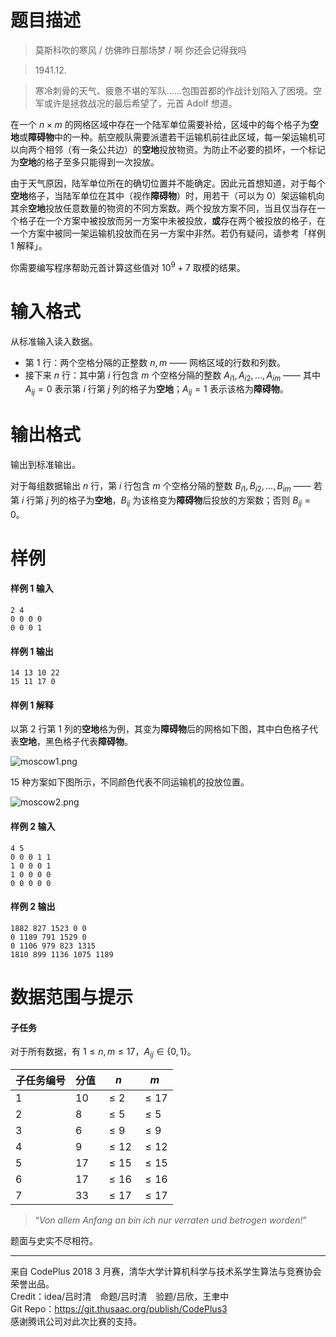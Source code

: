 
# 题目描述

> 莫斯科吹的寒风 / 仿佛昨日那场梦 / 啊 你还会记得我吗 

> 1941.12.

> 寒冷刺骨的天气、疲惫不堪的军队……包围首都的作战计划陷入了困境。空军或许是拯救战况的最后希望了，元首 Adolf 想道。

在一个 $n \times m$ 的网格区域中存在一个陆军单位需要补给，区域中的每个格子为**空地**或**障碍物**中的一种。航空舰队需要派遣若干运输机前往此区域，每一架运输机可以向两个相邻（有一条公共边）的**空地**投放物资。为防止不必要的损坏，一个标记为**空地**的格子至多只能得到一次投放。

由于天气原因，陆军单位所在的确切位置并不能确定。因此元首想知道，对于每个**空地**格子，当陆军单位在其中（视作**障碍物**）时，用若干（可以为 $0$）架运输机向其余**空地**投放任意数量的物资的不同方案数。两个投放方案不同，当且仅当存在一个格子在一个方案中被投放而另一方案中未被投放，**或**存在两个被投放的格子，在一个方案中被同一架运输机投放而在另一方案中非然。若仍有疑问，请参考「样例 1 解释」。

你需要编写程序帮助元首计算这些值对 $10^9+7$ 取模的结果。

# 输入格式

从标准输入读入数据。

* 第 $1$ 行：两个空格分隔的正整数 $n, m$ —— 网格区域的行数和列数。
* 接下来 $n$ 行：其中第 $i$ 行包含 $m$ 个空格分隔的整数 $A_{i1}, A_{i2}, \ldots, A_{im}$ —— 其中 $A_{ij} = 0$ 表示第 $i$ 行第 $j$ 列的格子为**空地**；$A_{ij} = 1$ 表示该格为**障碍物**。

# 输出格式

输出到标准输出。

对于每组数据输出 $n$ 行，第 $i$ 行包含 $m$ 个空格分隔的整数 $B_{i1}, B_{i2}, \ldots, B_{im}$ —— 若第 $i$ 行第 $j$ 列的格子为**空地**，$B_{ij}$ 为该格变为**障碍物**后投放的方案数；否则 $B_{ij} = 0$。

# 样例

#### 样例 1 输入

```plain
2 4
0 0 0 0
0 0 0 1
```

#### 样例 1 输出

```plain
14 13 10 22
15 11 17 0
```

#### 样例 1 解释

以第 $2$ 行第 $1$ 列的**空地**格为例，其变为**障碍物**后的网格如下图，其中白色格子代表**空地**，黑色格子代表**障碍物**。

![moscow1.png](/source/loj/6301/img/aHR0cHM6Ly9sb2otaW1nLnVweXVuLm1lbmNpLm1lbXNldDAuY24vMjAyMC8wNC8xOS81ZTljMzdmMDlkYTU2LnBuZw==.png)

$15$ 种方案如下图所示，不同颜色代表不同运输机的投放位置。

![moscow2.png](/source/loj/6301/img/aHR0cHM6Ly9sb2otaW1nLnVweXVuLm1lbmNpLm1lbXNldDAuY24vMjAyMC8wNC8xOS81ZTljMzdmMTNhZTNjLnBuZw==.png)

#### 样例 2 输入

```plain
4 5
0 0 0 1 1
1 0 0 0 1
1 0 0 0 0
0 0 0 0 0
```

#### 样例 2 输出

```plain
1882 827 1523 0 0
0 1189 791 1529 0
0 1106 979 823 1315
1810 899 1136 1075 1189
```

# 数据范围与提示

#### 子任务

对于所有数据，有 $1 \leq n, m \leq 17$，$A_{ij} \in \{0, 1\}$。

<!-- BEGIN: Migrated markdown table -->

| 子任务编号 | 分值 | $n$ | $m$ |
|-|-|-|-|
| 1 | 10 | $\leq 2$ | $\leq 17$ |
| 2 | 8 | $\leq 5$ | $\leq 5$ |
| 3 | 6 | $\leq 9$ | $\leq 9$ |
| 4 | 9 | $\leq 12$ | $\leq 12$ |
| 5 | 17 | $\leq 15$ | $\leq 15$ |
| 6 | 17 | $\leq 16$ | $\leq 16$ |
| 7 | 33 | $\leq 17$ | $\leq 17$ |

<!-- Migrated from original HTML table:
<table class="ui celled center aligned table"><thead><tr><th rowspan="1">子任务编号</th><th rowspan="1">分值</th><th rowspan="1">$n$ </th><th rowspan="1">$m$ </th></tr></thead><tbody><tr><td rowspan="1">1</td><td rowspan="1">10</td><td rowspan="1">$\leq 2$ </td><td rowspan="1">$\leq 17$ </td></tr><tr><td rowspan="1">2</td><td rowspan="1">8</td><td rowspan="1">$\leq 5$ </td><td rowspan="1">$\leq 5$ </td></tr><tr><td rowspan="1">3</td><td rowspan="1">6</td><td rowspan="1">$\leq 9$ </td><td rowspan="1">$\leq 9$ </td></tr><tr><td rowspan="1">4</td><td rowspan="1">9</td><td rowspan="1">$\leq 12$ </td><td rowspan="1">$\leq 12$ </td></tr><tr><td rowspan="1">5</td><td rowspan="1">17</td><td rowspan="1">$\leq 15$ </td><td rowspan="1">$\leq 15$ </td></tr><tr><td rowspan="1">6</td><td rowspan="1">17</td><td rowspan="1">$\leq 16$ </td><td rowspan="1">$\leq 16$ </td></tr><tr><td rowspan="1">7</td><td rowspan="1">33</td><td rowspan="1">$\leq 17$ </td><td rowspan="1">$\leq 17$ </td></tr></tbody></table>
-->

<!-- END: Migrated markdown table --> 

> “_Von allem Anfang an bin ich nur verraten und betrogen worden!_” 

题面与史实不尽相符。

<hr style='color: #ddd; margin-bottom: 1em'>

来自 CodePlus 2018 3 月赛，清华大学计算机科学与技术系学生算法与竞赛协会 荣誉出品。  
Credit：idea/吕时清　命题/吕时清　验题/吕欣，王聿中  
Git Repo：https://git.thusaac.org/publish/CodePlus3  
感谢腾讯公司对此次比赛的支持。

